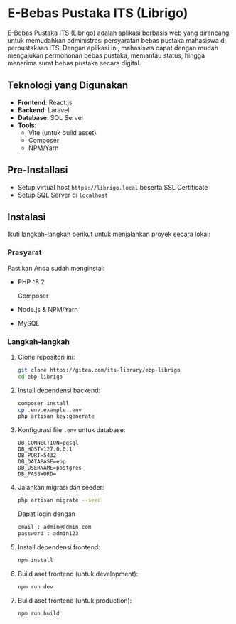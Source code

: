 # E-Bebas Pustaka ITS (Librigo)

E-Bebas Pustaka ITS (Librigo) adalah aplikasi berbasis web yang dirancang untuk memudahkan administrasi persyaratan bebas pustaka mahasiswa di perpustakaan ITS. Dengan aplikasi ini, mahasiswa dapat dengan mudah mengajukan permohonan bebas pustaka, memantau status, hingga menerima surat bebas pustaka secara digital.

## Teknologi yang Digunakan

-   **Frontend**: React.js
-   **Backend**: Laravel
-   **Database**: SQL Server
-   **Tools**:
    -   Vite (untuk build asset)
    -   Composer
    -   NPM/Yarn

## Pre-Installasi

-   Setup virtual host `https://librigo.local` beserta SSL Certificate
-   Setup SQL Server di `localhost`

## Instalasi

Ikuti langkah-langkah berikut untuk menjalankan proyek secara lokal:

### Prasyarat

Pastikan Anda sudah menginstal:

-   PHP ^8.2

    Composer

-   Node.js & NPM/Yarn
-   MySQL

### Langkah-langkah

1. Clone repositori ini:

    ```bash
    git clone https://gitea.com/its-library/ebp-librigo
    cd ebp-librigo
    ```

2. Install dependensi backend:

    ```bash
    composer install
    cp .env.example .env
    php artisan key:generate
    ```

3. Konfigurasi file `.env` untuk database:

    ```env
    DB_CONNECTION=pgsql
    DB_HOST=127.0.0.1
    DB_PORT=5432
    DB_DATABASE=ebp
    DB_USERNAME=postgres
    DB_PASSWORD=
    ```

4. Jalankan migrasi dan seeder:

    ```bash
    php artisan migrate --seed
    ```

    Dapat login dengan

    ```bash
    email : admin@admin.com
    password : admin123
    ```

5. Install dependensi frontend:

    ```bash
    npm install
    ```

6. Build aset frontend (untuk development):

    ```bash
    npm run dev
    ```

7. Build aset frontend (untuk production):

    ```bash
    npm run build
    ```
